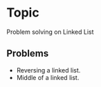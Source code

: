 # Topic
Problem solving on Linked List

## Problems
- Reversing a linked list.
- Middle of a linked list.